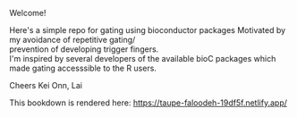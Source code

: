 Welcome!

Here's a simple repo for gating using bioconductor packages Motivated by my avoidance of repetitive gating/ <br>
prevention of developing trigger fingers.<br>
I'm inspired by several developers of the available bioC packages which made gating accesssible to the R users.

Cheers Kei Onn, Lai

This bookdown is rendered here:
https://taupe-faloodeh-19df5f.netlify.app/
